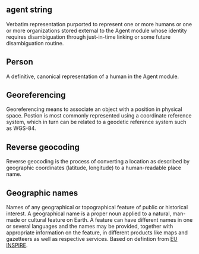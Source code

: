 ## agent string
Verbatim representation purported to represent one or more humans or one or more organizations stored external to the Agent module whose identity requires disambiguation through just-in-time linking or some future disambiguation routine.

## Person
A definitive, canonical representation of a human in the Agent module.

## Georeferencing
Georeferencing means to associate an object with a position in physical space. Postion is most commonly represented using a coordinate reference system, which in turn can be related to a geodetic reference system such as WGS-84.

## Reverse geocoding
Reverse geocoding is the process of converting a location as described by geographic coordinates (latitude, longitude) to a human-readable place name.

## Geographic names
Names of any geographical or topographical feature of public or historical interest. A geographical name is a proper noun applied to a natural, man-made or cultural feature on Earth. A feature can have different names in one or several languages and the names may be provided, together with appropriate information on the feature, in different products like maps and gazetteers as well as respective services. Based on defintion from [EU INSPIRE](https://inspire.ec.europa.eu/theme/gn).

